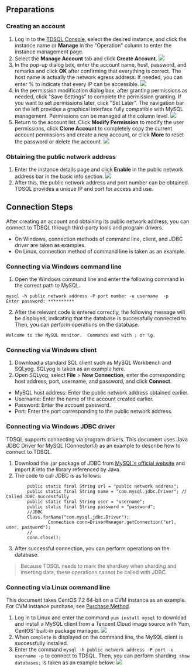## Preparations
### Creating an account
1. Log in to the [TDSQL Console](https://console.cloud.tencent.com/dcdb), select the desired instance, and click the instance name or **Manage** in the "Operation" column to enter the instance management page.
2. Select the **Manage Account** tab and click **Create Account**.
![](https://main.qcloudimg.com/raw/148943eb024c9d3871b3c5d509de2e20.png)
3. In the pop-up dialog box, enter the account name, host, password, and remarks and click **OK** after confirming that everything is correct.
The host name is actually the network egress address. If needed, you can enter % to indicate that every IP can be accessible.
![](https://main.qcloudimg.com/raw/9eed6bea2c606347767f6821e3dc2eb5.png)
4. In the permission modification dialog box, after granting permissions as needed, click "Save Settings" to complete the permission granting. If you want to set permissions later, click "Set Later".
The navigation bar on the left provides a graphical interface fully compatible with MySQL management. Permissions can be managed at the column level.
![](https://main.qcloudimg.com/raw/4a6bdfb7e48222945440db418e7f6de1.png)
5. Return to the account list. Click **Modify Permission** to modify the user permissions, click **Clone Account** to completely copy the current account permissions and create a new account, or click **More** to reset the password or delete the account.
![](https://main.qcloudimg.com/raw/f72d3815f500b0c5a4e7e8d699ec793f.png)

### Obtaining the public network address
1. Enter the instance details page and click **Enable** in the public network address bar in the basic info section.
![](https://main.qcloudimg.com/raw/71a29582f85cbda585ed586341f9b351.png)
2. After this, the public network address and port number can be obtained. TDSQL provides a unique IP and port for access and use.

## Connection Steps
After creating an account and obtaining its public network address, you can connect to TDSQL through third-party tools and program drivers.
- On Windows, connection methods of command line, client, and JDBC driver are taken as examples.
- On Linux, connection method of command line is taken as an example.

### Connecting via Windows command line
1. Open the Windows command line and enter the following command in the correct path to MySQL.
```
mysql -h public network address -P port number -u username  -p
Enter password: **********
```
2. After the relevant code is entered correctly, the following message will be displayed, indicating that the database is successfully connected to. Then, you can perform operations on the database.
```
Welcome to the MySQL monitor.  Commands end with ; or \g.
```
		
### Connecting via Windows client
1. Download a standard SQL client such as MySQL Workbench and SQLyog. SQLyog is taken as an example here.
2. Open SQLyog, select **File** > **New Connection**, enter the corresponding host address, port, username, and password, and click **Connect**.
 - MySQL host address: Enter the public network address obtained earlier.
 - Username: Enter the name of the account created earlier.
 - Password: Enter the account password.
 - Port: Enter the port corresponding to the public network address.

<!-- ![]() -->
<!-- 3. The following screen will appear after successful connection, where you can perform operations on the database.-->
<!-- ![]() -->

### Connecting via Windows JDBC driver
TDSQL supports connecting via program drivers. This document uses Java JDBC Driver for MySQL (Connector/J) as an example to describe how to connect to TDSQL.

1. Download the .jar package of JDBC from [MySQL's official website](https://dev.mysql.com/downloads/connector/j/5.0.html) and import it into the library referenced by Java.
2. The code to call JDBC is as follows:
```
		public static final String url = "public network address";
		public static final String name = "com.mysql.jdbc.Driver"; // Called JDBC successfully
		public static final String user = "username";
		public static final String password = "password";
		//JDBC
		Class.forName("com.mysql.jdbc.Driver"); 
				Connection conn=DriverManager.getConnection("url, user, password");
		//
		conn.close();
```
3. After successful connection, you can perform operations on the database.
>Because TDSQL needs to mark the shardkey when sharding and inserting data, these operations cannot be called with JDBC.

### Connecting via Linux command line
This document takes CentOS 7.2 64-bit on a CVM instance as an example. For CVM instance purchase, see [Purchase Method](https://intl.cloud.tencent.com/document/product/213/506).
1. Log in to Linux and enter the command `yum install mysql` to download and install a MySQL client from a Tencent Cloud image source with Yum, CentOS' built-in package manager.
![](https://main.qcloudimg.com/raw/fe1470a47fd3311460a7cfd24f70a88a.png)
2. When `complete` is displayed on the command line, the MySQL client is successfully installed.
3. Enter the command `mysql -h public network address -P port -u username -p` to connect to TDSQL. Then, you can perform sharding.
`show databases;` is taken as an example below:
![](https://main.qcloudimg.com/raw/c094ba46f8a3d321ad4a199d88d9d3e6.png)

